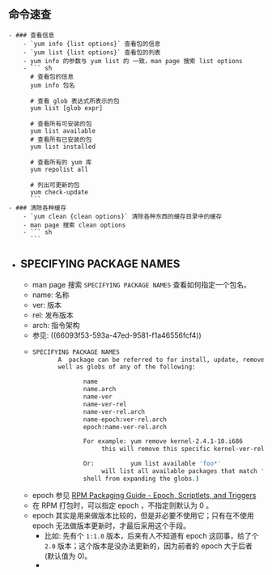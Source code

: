 ## 命令速查
	- ### 查看信息
		- `yum info {list options}` 查看包的信息
		- `yum list {list options}` 查看包的列表
		- yum info 的参数与 yum list 的 一致，man page 搜索 list options
		- ``` sh
		  # 查看包的信息
		  yum info 包名
		  
		  # 查看 glob 表达式所表示的包
		  yum list [glob expr]
		  
		  # 查看所有可安装的包
		  yum list available
		  # 查看所有已安装的包
		  yum list installed
		  
		  # 查看所有的 yum 库
		  yum repolist all
		  
		  # 列出可更新的包
		  yum check-update
		  ```
	- ### 清除各种缓存
		- `yum clean {clean options}` 清除各种东西的缓存目录中的缓存
		- man page 搜索 clean options
		- ``` sh
		  ```
- ## SPECIFYING PACKAGE NAMES
	- man page 搜索 `SPECIFYING PACKAGE NAMES` 查看如何指定一个包名。
	- name: 名称
	- ver: 版本
	- rel: 发布版本
	- arch: 指令架构
	- 参见: ((66093f53-593a-47ed-9581-f1a46556fcf4))
	- ``` sh
	  SPECIFYING PACKAGE NAMES
	         A  package can be referred to for install, update, remove, list, info etc with any of the following as
	         well as globs of any of the following:
	  
	                name
	                name.arch
	                name-ver
	                name-ver-rel
	                name-ver-rel.arch
	                name-epoch:ver-rel.arch
	                epoch:name-ver-rel.arch
	  
	                For example: yum remove kernel-2.4.1-10.i686
	                     this will remove this specific kernel-ver-rel.arch.
	  
	                Or:          yum list available 'foo*'
	                     will list all available packages that match 'foo*'. (The  single  quotes  will  keep  your
	                shell from expanding the globs.)
	  ```
	- epoch 参见 [RPM Packaging Guide - Epoch, Scriptlets, and Triggers](https://rpm-packaging-guide.github.io/#epoch-scriptlets-and-triggers)
	- 在 RPM 打包时，可以指定 epoch ，不指定则默认为 0 。
	- epoch 其实是用来做版本比较的，但是非必要不使用它；只有在不使用 epoch 无法做版本更新时，才最后采用这个手段。
		- 比如: 先有个 `1:1.0` 版本，后来有人不知道有 epoch 这回事，给了个 `2.0` 版本；这个版本是没办法更新的，因为前者的 epoch 大于后者 (默认值为 0)。
		-